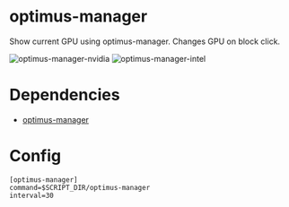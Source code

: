 # optimus-manager

Show current GPU using optimus-manager. Changes GPU on block click.

![optimus-manager-nvidia](./optimus-manager-nvidia.png)
![optimus-manager-intel](./optimus-manager-intel.png)

# Dependencies
- [optimus-manager](https://github.com/Askannz/optimus-manager)

# Config
```
[optimus-manager]
command=$SCRIPT_DIR/optimus-manager
interval=30
```
